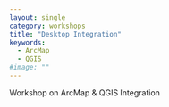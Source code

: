 ```yaml
---
layout: single
category: workshops
title: "Desktop Integration"
keywords:
  - ArcMap
  - QGIS
#image: ""
---
```

Workshop on ArcMap & QGIS Integration
